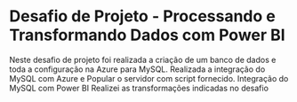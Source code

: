 # Desafio de Projeto - Processando e Transformando Dados com Power BI

Neste desafio de projeto foi realizada a criação de um banco de dados  e toda a configuração na Azure para MySQL.
Realizada a integração do MySQL com Azure  e Popular o servidor com script fornecido.
Integração do MySQL com Power BI
Realizei as transformações indicadas no desafio


